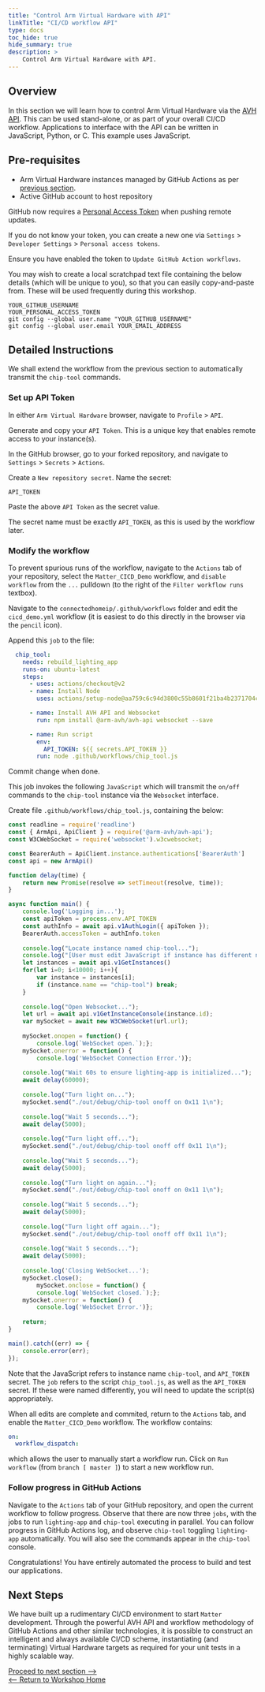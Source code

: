 ```yaml
---
title: "Control Arm Virtual Hardware with API"
linkTitle: "CI/CD workflow API"
type: docs
toc_hide: true
hide_summary: true
description: >
    Control Arm Virtual Hardware with API.
---
```

## Overview

In this section we will learn how to control Arm Virtual Hardware via the [AVH API](https://app.avh.arm.com/api/docs). This can be used stand-alone, or as part of your overall CI/CD workflow. Applications to interface with the API can be written in JavaScript, Python, or C. This example uses JavaScript.

## Pre-requisites

* Arm Virtual Hardware instances managed by GitHub Actions as per [previous section](/devsummit22/cicd_sh).
* Active GitHub account to host repository

GitHub now requires a [Personal Access Token](https://docs.github.com/en/authentication/keeping-your-account-and-data-secure/creating-a-personal-access-token) when pushing remote updates.

If you do not know your token, you can create a new one via `Settings` > `Developer Settings` > `Personal access tokens`.

Ensure you have enabled the token to `Update GitHub Action workflows`.

You may wish to create a local scratchpad text file containing the below details (which will be unique to you), so that you can easily copy-and-paste from. These will be used frequently during this workshop.
```
YOUR_GITHUB_USERNAME
YOUR_PERSONAL_ACCESS_TOKEN
git config --global user.name "YOUR_GITHUB_USERNAME"
git config --global user.email YOUR_EMAIL_ADDRESS
```

## Detailed Instructions

We shall extend the workflow from the previous section to automatically transmit the `chip-tool` commands.

### Set up API Token

In either `Arm Virtual Hardware` browser, navigate to `Profile` > `API`.

Generate and copy your `API Token`. This is a unique key that enables remote access to your instance(s).

In the GitHub browser, go to your forked repository, and navigate to `Settings` > `Secrets` > `Actions`.

Create a `New repository secret`. Name the secret:
```console
API_TOKEN
```
Paste the above `API Token` as the secret value.

The secret name must be exactly `API_TOKEN`, as this is used by the workflow later.

### Modify the workflow

To prevent spurious runs of the workflow, navigate to the `Actions` tab of your repository, select the `Matter_CICD_Demo` workflow, and `disable workflow` from the `...` pulldown (to the right of the `Filter workflow runs` textbox).

Navigate to the `connectedhomeip/.github/workflows` folder and edit the `cicd_demo.yml` workflow (it is easiest to do this directly in the browser via the `pencil` icon).

Append this `job` to the file:
```yml
  chip_tool:
    needs: rebuild_lighting_app
    runs-on: ubuntu-latest
    steps:
      - uses: actions/checkout@v2
      - name: Install Node
        uses: actions/setup-node@aa759c6c94d3800c55b8601f21ba4b2371704cb7

      - name: Install AVH API and Websocket
        run: npm install @arm-avh/avh-api websocket --save

      - name: Run script
        env:
          API_TOKEN: ${{ secrets.API_TOKEN }}
        run: node .github/workflows/chip_tool.js
```
Commit change when done.

This job invokes the following `JavaScript` which will transmit the `on/off` commands to the `chip-tool` instance via the `Websocket` interface.

Create file `.github/workflows/chip_tool.js`, containing the below:
```js
const readline = require('readline')
const { ArmApi, ApiClient } = require('@arm-avh/avh-api');
const W3CWebSocket = require('websocket').w3cwebsocket;

const BearerAuth = ApiClient.instance.authentications['BearerAuth']
const api = new ArmApi()

function delay(time) {
	return new Promise(resolve => setTimeout(resolve, time));
}

async function main() {
	console.log('Logging in...');
	const apiToken = process.env.API_TOKEN
	const authInfo = await api.v1AuthLogin({ apiToken });
	BearerAuth.accessToken = authInfo.token
	
	console.log("Locate instance named chip-tool...");
	console.log("[User must edit JavaScript if instance has different name (or >10000 instances)]");
	let instances = await api.v1GetInstances()
	for(let i=0; i<10000; i++){
		var instance = instances[i];
		if (instance.name == "chip-tool") break;
	}
	
	console.log("Open Websocket...");
	let url = await api.v1GetInstanceConsole(instance.id);
	var mySocket = await new W3CWebSocket(url.url);
	
	mySocket.onopen = function() {
		console.log(`WebSocket open.`);};
	mySocket.onerror = function() {
		console.log('WebSocket Connection Error.')};
	
	console.log("Wait 60s to ensure lighting-app is initialized...");
	await delay(60000);
	
	console.log("Turn light on...");
	mySocket.send("./out/debug/chip-tool onoff on 0x11 1\n");
	
	console.log("Wait 5 seconds...");
	await delay(5000);
	
	console.log("Turn light off...");
	mySocket.send("./out/debug/chip-tool onoff off 0x11 1\n");
	
	console.log("Wait 5 seconds...");
	await delay(5000);
	
	console.log("Turn light on again...");
	mySocket.send("./out/debug/chip-tool onoff on 0x11 1\n");
	
	console.log("Wait 5 seconds...");
	await delay(5000);
	
	console.log("Turn light off again...");
	mySocket.send("./out/debug/chip-tool onoff off 0x11 1\n");
	
	console.log("Wait 5 seconds...");
	await delay(5000);
	
	console.log('Closing WebSocket...');
	mySocket.close();
		mySocket.onclose = function() {
		console.log(`WebSocket closed.`);};
	mySocket.onerror = function() {
		console.log('WebSocket Error.')};
	
	return;
}

main().catch((err) => {
    console.error(err);
});
```
Note that the JavaScript refers to instance name `chip-tool`, and `API_TOKEN` secret. The `job` refers to the script `chip_tool.js`, as well as the `API_TOKEN` secret. If these were named differently, you will need to update the script(s) appropriately.

When all edits are complete and commited, return to the `Actions` tab, and enable the `Matter_CICD_Demo` workflow. The workflow contains:
```yml
on:
  workflow_dispatch:
```
which allows the user to manually start a workflow run. Click on `Run workflow` (from `branch [ master ]`) to start a new workflow run.

### Follow progress in GitHub Actions

Navigate to the `Actions` tab of your GitHub repository, and open the current workflow to follow progress. Observe that there are now three `jobs`, with the jobs to run `lighting-app` and `chip-tool` executing in parallel. You can follow progress in GitHub Actions log, and observe `chip-tool` toggling `lighting-app` automatically. You will also see the commands appear in the `chip-tool` console.

Congratulations! You have entirely automated the process to build and test our applications.

## Next Steps

We have built up a rudimentary CI/CD environment to start `Matter` development. Through the powerful AVH API and workflow methodology of GitHub Actions and other similar technologies, it is possible to construct an intelligent and always available CI/CD scheme, instantiating (and terminating) Virtual Hardware targets as required for your unit tests in a highly scalable way.

[Proceed to next section -->](/devsummit22/knowledgecheck)\
[<-- Return to Workshop Home](/devsummit22/#sections)
